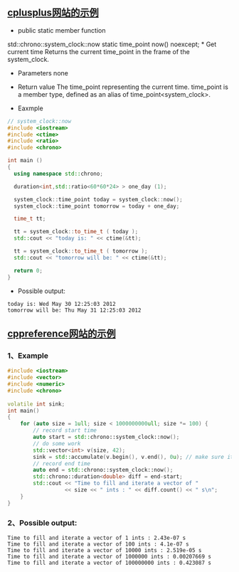 ## [cplusplus网站的示例](http://www.cplusplus.com/reference/chrono/system_clock/now/)
* public static member function
<chrono>
std::chrono::system_clock::now
static time_point now() noexcept;
* Get current time
Returns the current time_point in the frame of the system_clock.

* Parameters
none

* Return value
The time_point representing the current time.
time_point is a member type, defined as an alias of time_point<system_clock>.

* Eaxmple
```cpp
// system_clock::now
#include <iostream>
#include <ctime>
#include <ratio>
#include <chrono>

int main ()
{
  using namespace std::chrono;

  duration<int,std::ratio<60*60*24> > one_day (1);

  system_clock::time_point today = system_clock::now();
  system_clock::time_point tomorrow = today + one_day;

  time_t tt;

  tt = system_clock::to_time_t ( today );
  std::cout << "today is: " << ctime(&tt);

  tt = system_clock::to_time_t ( tomorrow );
  std::cout << "tomorrow will be: " << ctime(&tt);

  return 0;
}
```

* Possible output:
```shell
today is: Wed May 30 12:25:03 2012
tomorrow will be: Thu May 31 12:25:03 2012
```
## [cppreference网站的示例](https://en.cppreference.com/w/cpp/chrono/system_clock/now)
### 1、Example
```cpp
#include <iostream>
#include <vector>
#include <numeric>
#include <chrono>
 
volatile int sink;
int main()
{
    for (auto size = 1ull; size < 1000000000ull; size *= 100) {
        // record start time
        auto start = std::chrono::system_clock::now();
        // do some work
        std::vector<int> v(size, 42);
        sink = std::accumulate(v.begin(), v.end(), 0u); // make sure it's a side effect
        // record end time
        auto end = std::chrono::system_clock::now();
        std::chrono::duration<double> diff = end-start;
        std::cout << "Time to fill and iterate a vector of " 
                  << size << " ints : " << diff.count() << " s\n";
    }
}
```

### 2、Possible output:
```shell
Time to fill and iterate a vector of 1 ints : 2.43e-07 s
Time to fill and iterate a vector of 100 ints : 4.1e-07 s
Time to fill and iterate a vector of 10000 ints : 2.519e-05 s
Time to fill and iterate a vector of 1000000 ints : 0.00207669 s
Time to fill and iterate a vector of 100000000 ints : 0.423087 s
```
